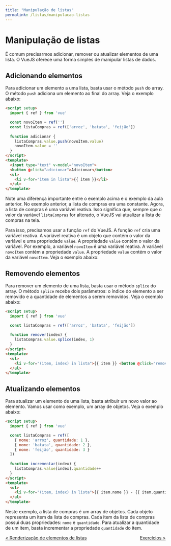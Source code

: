 ```yaml
---
title: "Manipulação de listas"
permalink: /listas/manipulacao-listas
---
```


# Manipulação de listas

É comum precisarmos adicionar, remover ou atualizar elementos de uma lista. O VueJS oferece uma forma simples de manipular listas de dados.

## Adicionando elementos

Para adicionar um elemento a uma lista, basta usar o método `push` do array. O método `push` adiciona um elemento ao final do array. Veja o exemplo abaixo:

```html
<script setup>
  import { ref } from 'vue'

  const novoItem = ref('')
  const listaCompras = ref(['arroz', 'batata', 'feijão'])
  
  function adicionar {
    listaCompras.value.push(novoItem.value)
    novoItem.value = ''
  }
</script>
<template>
  <input type="text" v-model="novoItem">
  <button @click="adicionar">Adicionar</button>
  <ul>
    <li v-for="item in lista">{{ item }}</li>
  </ul>
</template>
```

Note uma diferença importante entre o exemplo acima e o exemplo da aula anterior. No exemplo anterior, a lista de compras era uma constante. Agora, a lista de compras é uma variável reativa. Isso significa que, sempre que o valor da variável `listaCompras` for alterado, o VueJS vai atualizar a lista de compras na tela.

Para isso, precisamos usar a função `ref` do VueJS. A função `ref` cria uma variável reativa. A variável reativa é um objeto que contém o valor da variável e uma propriedade `value`. A propriedade `value` contém o valor da variável. Por exemplo, a variável `novoItem` é uma variável reativa. A variável `novoItem` contém a propriedade `value`. A propriedade `value` contém o valor da variável `novoItem`. Veja o exemplo abaixo:

## Removendo elementos

Para remover um elemento de uma lista, basta usar o método `splice` do array. O método `splice` recebe dois parâmetros: o índice do elemento a ser removido e a quantidade de elementos a serem removidos. Veja o exemplo abaixo:

```html
<script setup>
  import { ref } from 'vue'

  const listaCompras = ref(['arroz', 'batata', 'feijão'])
  
  function remover(index) {
    listaCompras.value.splice(index, 1)
  }
</script>
<template>
  <ul>
    <li v-for="(item, index) in lista">{{ item }} <button @click="remover(index)">Remover</button></li>
  </ul>
</template>
```

## Atualizando elementos

Para atualizar um elemento de uma lista, basta atribuir um novo valor ao elemento. Vamos usar como exemplo, um array de objetos. Veja o exemplo abaixo:

```html
<script setup>
  import { ref } from 'vue'

  const listaCompras = ref([
    { nome: 'arroz', quantidade: 1 },
    { nome: 'batata', quantidade: 2 },
    { nome: 'feijão', quantidade: 3 }
  ])
  
  function incrementar(index) {
    listaCompras.value[index].quantidade++
  }
</script>
<template>
  <ul>
    <li v-for="(item, index) in lista">{{ item.nome }} - {{ item.quantidade }} <button @click="incrementar(index)">Incrementar</button></li>
  </ul>
</template>
```

Neste exemplo, a lista de compras é um array de objetos. Cada objeto representa um item da lista de compras. Cada item da lista de compras possui duas propriedades: `nome` e `quantidade`. Para atualizar a quantidade de um item, basta incrementar a propriedade `quantidade` do item.

<span style="display: flex; justify-content: space-between;"><span>[&lt; Renderização de elementos de listas](renderizacao-elementos.html "Anterior")</span><span>[Exercícios &gt;](exercicios.html "Próximo")</span></span>